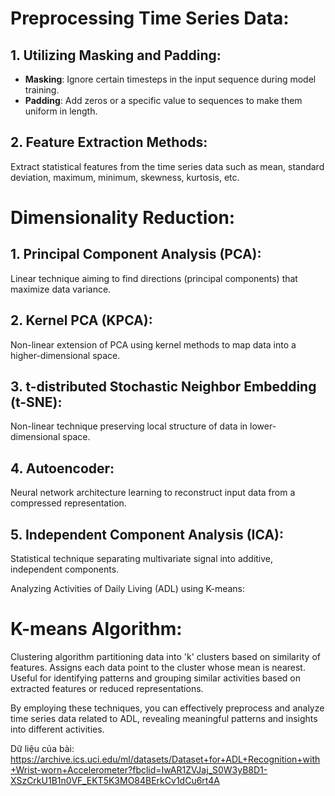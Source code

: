 # Preprocessing Time Series Data:
## 1. Utilizing Masking and Padding:

- **Masking**: Ignore certain timesteps in the input sequence during model training.
- **Padding**: Add zeros or a specific value to sequences to make them uniform in length.
## 2. Feature Extraction Methods:

Extract statistical features from the time series data such as mean, standard deviation, maximum, minimum, skewness, kurtosis, etc.

# Dimensionality Reduction:
## 1. Principal Component Analysis (PCA):
Linear technique aiming to find directions (principal components) that maximize data variance.

## 2. Kernel PCA (KPCA):
Non-linear extension of PCA using kernel methods to map data into a higher-dimensional space.

## 3. t-distributed Stochastic Neighbor Embedding (t-SNE):
Non-linear technique preserving local structure of data in lower-dimensional space.

## 4. Autoencoder:
Neural network architecture learning to reconstruct input data from a compressed representation.

## 5. Independent Component Analysis (ICA):
Statistical technique separating multivariate signal into additive, independent components.

Analyzing Activities of Daily Living (ADL) using K-means:
# K-means Algorithm:
Clustering algorithm partitioning data into 'k' clusters based on similarity of features.
Assigns each data point to the cluster whose mean is nearest.
Useful for identifying patterns and grouping similar activities based on extracted features or reduced representations.

By employing these techniques, you can effectively preprocess and analyze time series data related to ADL, revealing meaningful patterns and insights into different activities.






Dữ liệu của bài: https://archive.ics.uci.edu/ml/datasets/Dataset+for+ADL+Recognition+with+Wrist-worn+Accelerometer?fbclid=IwAR1ZVJaj_S0W3yB8D1-XSzCrkU1B1n0VF_EKT5K3MO84BErkCv1dCu6rt4A
